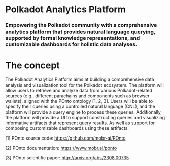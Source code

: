 # Polkadot Analytics Platform

### Empowering the Polkadot community with a comprehensive analytics platform that provides natural language querying, supported by formal knowledge representations, and customizable dashboards for holistic data analyses.

# The concept

The Polkadot Analytics Platform aims at building a comprehensive data analysis and visualization tool for the Polkadot ecosystem. The platform will allow users to retrieve and analyze data from various Polkadot-related sources (e.g., different parachains and components such as browser wallets), aligned with the POnto ontology [1, 2, 3]. Users will be able to specify their queries using a controlled natural language (CNL), and the platform will provide a query engine to process these queries. Additionally, the platform will provide a UI to support constructing queries and visualizing informative artifacts that represent query results. As well as support for composing customizable dashboards using these artifacts.

[1] POnto source code: https://github.com/mobr-ai/POnto

[2] POnto documentation: https://www.mobr.ai/ponto

[3] POnto scientific paper: http://arxiv.org/abs/2308.00735
